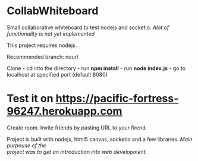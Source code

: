 # CollabWhiteboard
Small collaborative whiteboard to test nodejs and socketio. 
_Alot of functionality is not yet implemented_

This project requires nodejs. 

Recommended branch: nourl

Clone - cd into the directory - run **npm install** - run **node index.js** -
go to localhost at specified port (default 8080)

# Test it on https://pacific-fortress-96247.herokuapp.com
Create room. Invite friends by pasting URL to your firend. 

Project is built with nodejs, html5 canvas, socketio and a few libraries. _Main purpouse of the  
project was to get an introduction into web development._ 
